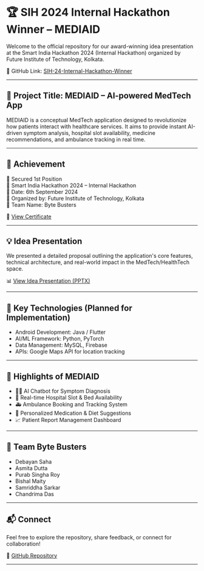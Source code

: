 # 🏆 SIH 2024 Internal Hackathon Winner – MEDIAID

Welcome to the official repository for our award-winning idea presentation at the Smart India Hackathon 2024 (Internal Hackathon) organized by Future Institute of Technology, Kolkata.

📌 GitHub Link: [SIH-24-Internal-Hackathon-Winner](https://github.com/DebayanSaha/SIH-24-Internal-Hackathon-Winner)

---

## 🧠 Project Title: MEDIAID – AI-powered MedTech App

MEDIAID is a conceptual MedTech application designed to revolutionize how patients interact with healthcare services. It aims to provide instant AI-driven symptom analysis, hospital slot availability, medicine recommendations, and ambulance tracking in real time.

---

## 🏅 Achievement

🥇 Secured 1st Position  
📍 Smart India Hackathon 2024 – Internal Hackathon  
📅 Date: 6th September 2024  
🏫 Organized by: Future Institute of Technology, Kolkata  
👥 Team Name: Byte Busters

📄 [View Certificate](https://github.com/DebayanSaha/SIH-24-Internal-Hackathon-Winner/blob/main/SIH/SIH_Internal_Certificate-16%5B1%5D.pdf)

---

## 💡 Idea Presentation

We presented a detailed proposal outlining the application's core features, technical architecture, and real-world impact in the MedTech/HealthTech space.

📊 [View Idea Presentation (PPTX)](https://github.com/DebayanSaha/SIH-24-Internal-Hackathon-Winner/blob/main/SIH/SIH2024_IDEA_Presentation_Format%5B1%5D%20(3).pptx)

---

## 🔧 Key Technologies (Planned for Implementation)

- Android Development: Java / Flutter  
- AI/ML Framework: Python, PyTorch  
- Data Management: MySQL, Firebase  
- APIs: Google Maps API for location tracking  

---

## 🌟 Highlights of MEDIAID

- 🧑‍⚕️ AI Chatbot for Symptom Diagnosis  
- 🏥 Real-time Hospital Slot & Bed Availability  
- 🚑 Ambulance Booking and Tracking System  
- 💊 Personalized Medication & Diet Suggestions  
- 📈 Patient Report Management Dashboard  

---

## 🙌 Team Byte Busters

- Debayan Saha  
- Asmita Dutta  
- Purab Singha Roy  
- Bishal Maity  
- Samriddha Sarkar  
- Chandrima Das

---

## 📬 Connect

Feel free to explore the repository, share feedback, or connect for collaboration!

🔗 [GitHub Repository](https://github.com/DebayanSaha/SIH-24-Internal-Hackathon-Winner)

---

